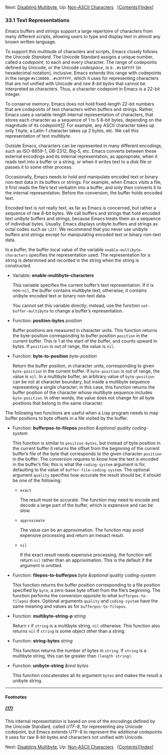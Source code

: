 <!-- This is the GNU Emacs Lisp Reference Manual
corresponding to Emacs version 27.2.

Copyright (C) 1990-1996, 1998-2021 Free Software Foundation,
Inc.

Permission is granted to copy, distribute and/or modify this document
under the terms of the GNU Free Documentation License, Version 1.3 or
any later version published by the Free Software Foundation; with the
Invariant Sections being "GNU General Public License," with the
Front-Cover Texts being "A GNU Manual," and with the Back-Cover
Texts as in (a) below.  A copy of the license is included in the
section entitled "GNU Free Documentation License."

(a) The FSF's Back-Cover Text is: "You have the freedom to copy and
modify this GNU manual.  Buying copies from the FSF supports it in
developing GNU and promoting software freedom." -->

<!-- Created by GNU Texinfo 6.7, http://www.gnu.org/software/texinfo/ -->

Next: [Disabling Multibyte](Disabling-Multibyte.html), Up: [Non-ASCII Characters](Non_002dASCII-Characters.html)   \[[Contents](index.html#SEC_Contents "Table of contents")]\[[Index](Index.html "Index")]

### 33.1 Text Representations

Emacs buffers and strings support a large repertoire of characters from many different scripts, allowing users to type and display text in almost any known written language.

To support this multitude of characters and scripts, Emacs closely follows the *Unicode Standard*. The Unicode Standard assigns a unique number, called a *codepoint*, to each and every character. The range of codepoints defined by Unicode, or the Unicode *codespace*, is `0..#x10FFFF` (in hexadecimal notation), inclusive. Emacs extends this range with codepoints in the range `#x110000..#x3FFFFF`, which it uses for representing characters that are not unified with Unicode and *raw 8-bit bytes* that cannot be interpreted as characters. Thus, a character codepoint in Emacs is a 22-bit integer.

To conserve memory, Emacs does not hold fixed-length 22-bit numbers that are codepoints of text characters within buffers and strings. Rather, Emacs uses a variable-length internal representation of characters, that stores each character as a sequence of 1 to 5 8-bit bytes, depending on the magnitude of its codepoint[17](#FOOT17). For example, any ASCII character takes up only 1 byte, a Latin-1 character takes up 2 bytes, etc. We call this representation of text *multibyte*.

Outside Emacs, characters can be represented in many different encodings, such as ISO-8859-1, GB-2312, Big-5, etc. Emacs converts between these external encodings and its internal representation, as appropriate, when it reads text into a buffer or a string, or when it writes text to a disk file or passes it to some other process.

Occasionally, Emacs needs to hold and manipulate encoded text or binary non-text data in its buffers or strings. For example, when Emacs visits a file, it first reads the file’s text verbatim into a buffer, and only then converts it to the internal representation. Before the conversion, the buffer holds encoded text.

Encoded text is not really text, as far as Emacs is concerned, but rather a sequence of raw 8-bit bytes. We call buffers and strings that hold encoded text *unibyte* buffers and strings, because Emacs treats them as a sequence of individual bytes. Usually, Emacs displays unibyte buffers and strings as octal codes such as `\237`. We recommend that you never use unibyte buffers and strings except for manipulating encoded text or binary non-text data.

In a buffer, the buffer-local value of the variable `enable-multibyte-characters` specifies the representation used. The representation for a string is determined and recorded in the string when the string is constructed.

*   Variable: **enable-multibyte-characters**

    This variable specifies the current buffer’s text representation. If it is non-`nil`, the buffer contains multibyte text; otherwise, it contains unibyte encoded text or binary non-text data.

    You cannot set this variable directly; instead, use the function `set-buffer-multibyte` to change a buffer’s representation.

<!---->

*   Function: **position-bytes** *position*

    Buffer positions are measured in character units. This function returns the byte-position corresponding to buffer position `position` in the current buffer. This is 1 at the start of the buffer, and counts upward in bytes. If `position` is out of range, the value is `nil`.

<!---->

*   Function: **byte-to-position** *byte-position*

    Return the buffer position, in character units, corresponding to given `byte-position` in the current buffer. If `byte-position` is out of range, the value is `nil`. In a multibyte buffer, an arbitrary value of `byte-position` can be not at character boundary, but inside a multibyte sequence representing a single character; in this case, this function returns the buffer position of the character whose multibyte sequence includes `byte-position`. In other words, the value does not change for all byte positions that belong to the same character.

The following two functions are useful when a Lisp program needs to map buffer positions to byte offsets in a file visited by the buffer.

*   Function: **bufferpos-to-filepos** *position \&optional quality coding-system*

    This function is similar to `position-bytes`, but instead of byte position in the current buffer it returns the offset from the beginning of the current buffer’s file of the byte that corresponds to the given character `position` in the buffer. The conversion requires to know how the text is encoded in the buffer’s file; this is what the `coding-system` argument is for, defaulting to the value of `buffer-file-coding-system`. The optional argument `quality` specifies how accurate the result should be; it should be one of the following:

    *   `exact`

        The result must be accurate. The function may need to encode and decode a large part of the buffer, which is expensive and can be slow.

    *   `approximate`

        The value can be an approximation. The function may avoid expensive processing and return an inexact result.

    *   `nil`

        If the exact result needs expensive processing, the function will return `nil` rather than an approximation. This is the default if the argument is omitted.

<!---->

*   Function: **filepos-to-bufferpos** *byte \&optional quality coding-system*

    This function returns the buffer position corresponding to a file position specified by `byte`, a zero-base byte offset from the file’s beginning. The function performs the conversion opposite to what `bufferpos-to-filepos` does. Optional arguments `quality` and `coding-system` have the same meaning and values as for `bufferpos-to-filepos`.

<!---->

*   Function: **multibyte-string-p** *string*

    Return `t` if `string` is a multibyte string, `nil` otherwise. This function also returns `nil` if `string` is some object other than a string.

<!---->

*   Function: **string-bytes** *string*

    This function returns the number of bytes in `string`. If `string` is a multibyte string, this can be greater than `(length string)`.

<!---->

*   Function: **unibyte-string** *\&rest bytes*

    This function concatenates all its argument `bytes` and makes the result a unibyte string.

***

#### Footnotes

##### [(17)](#DOCF17)

This internal representation is based on one of the encodings defined by the Unicode Standard, called *UTF-8*, for representing any Unicode codepoint, but Emacs extends UTF-8 to represent the additional codepoints it uses for raw 8-bit bytes and characters not unified with Unicode.

Next: [Disabling Multibyte](Disabling-Multibyte.html), Up: [Non-ASCII Characters](Non_002dASCII-Characters.html)   \[[Contents](index.html#SEC_Contents "Table of contents")]\[[Index](Index.html "Index")]
